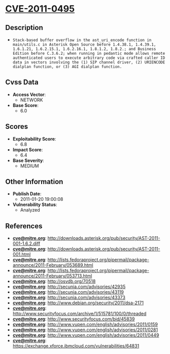 
# [CVE-2011-0495](http://downloads.asterisk.org/pub/security/AST-2011-001-1.6.2.diff)

## Description

- `Stack-based buffer overflow in the ast_uri_encode function in main/utils.c in Asterisk Open Source before 1.4.38.1, 1.4.39.1, 1.6.1.21, 1.6.2.15.1, 1.6.2.16.1, 1.8.1.2, 1.8.2.; and Business Edition before C.3.6.2; when running in pedantic mode allows remote authenticated users to execute arbitrary code via crafted caller ID data in vectors involving the (1) SIP channel driver, (2) URIENCODE dialplan function, or (3) AGI dialplan function.`

## Cvss Data

- **Access Vector**:
  - NETWORK
- **Base Score**:
  - 6.0

## Scores

- **Exploitability Score**:
  - 6.8
- **Impact Score**:
  - 6.4
- **Base Severity**:
  - MEDIUM

## Other Information

- **Publish Date**:
  - 2011-01-20 19:00:08
- **Vulnerability Status**:
  - Analyzed

## References

- **cve@mitre.org**: http://downloads.asterisk.org/pub/security/AST-2011-001-1.6.2.diff
- **cve@mitre.org**: http://downloads.asterisk.org/pub/security/AST-2011-001.html
- **cve@mitre.org**: http://lists.fedoraproject.org/pipermail/package-announce/2011-February/053689.html
- **cve@mitre.org**: http://lists.fedoraproject.org/pipermail/package-announce/2011-February/053713.html
- **cve@mitre.org**: http://osvdb.org/70518
- **cve@mitre.org**: http://secunia.com/advisories/42935
- **cve@mitre.org**: http://secunia.com/advisories/43119
- **cve@mitre.org**: http://secunia.com/advisories/43373
- **cve@mitre.org**: http://www.debian.org/security/2011/dsa-2171
- **cve@mitre.org**: http://www.securityfocus.com/archive/1/515781/100/0/threaded
- **cve@mitre.org**: http://www.securityfocus.com/bid/45839
- **cve@mitre.org**: http://www.vupen.com/english/advisories/2011/0159
- **cve@mitre.org**: http://www.vupen.com/english/advisories/2011/0281
- **cve@mitre.org**: http://www.vupen.com/english/advisories/2011/0449
- **cve@mitre.org**: https://exchange.xforce.ibmcloud.com/vulnerabilities/64831
